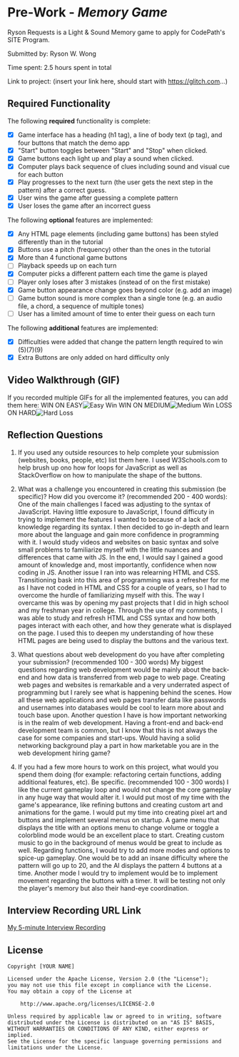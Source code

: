 # Pre-Work - *Memory Game*

Ryson Requests is a Light & Sound Memory game to apply for CodePath's SITE Program. 

Submitted by: Ryson W. Wong

Time spent: 2.5 hours spent in total

Link to project: (insert your link here, should start with https://glitch.com...)

## Required Functionality

The following **required** functionality is complete:

* [X] Game interface has a heading (h1 tag), a line of body text (p tag), and four buttons that match the demo app
* [X] "Start" button toggles between "Start" and "Stop" when clicked. 
* [X] Game buttons each light up and play a sound when clicked. 
* [X] Computer plays back sequence of clues including sound and visual cue for each button
* [X] Play progresses to the next turn (the user gets the next step in the pattern) after a correct guess. 
* [X] User wins the game after guessing a complete pattern
* [X] User loses the game after an incorrect guess

The following **optional** features are implemented:

* [X] Any HTML page elements (including game buttons) has been styled differently than in the tutorial
* [X] Buttons use a pitch (frequency) other than the ones in the tutorial
* [X] More than 4 functional game buttons
* [ ] Playback speeds up on each turn
* [X] Computer picks a different pattern each time the game is played
* [ ] Player only loses after 3 mistakes (instead of on the first mistake)
* [X] Game button appearance change goes beyond color (e.g. add an image)
* [ ] Game button sound is more complex than a single tone (e.g. an audio file, a chord, a sequence of multiple tones)
* [ ] User has a limited amount of time to enter their guess on each turn

The following **additional** features are implemented:

- [X] Difficulties were added that change the pattern length required to win (5)(7)(9)
- [X] Extra Buttons are only added on hard difficulty only

## Video Walkthrough (GIF)

If you recorded multiple GIFs for all the implemented features, you can add them here:
WIN ON EASY![Easy Win](https://user-images.githubusercontent.com/91065673/161107673-085204e4-0911-4aef-83aa-7aee1910fc2e.gif)
WIN ON MEDIUM![Medium Win](https://user-images.githubusercontent.com/91065673/161107721-36c0d70e-ca0b-4160-bee4-03295c0cf5c7.gif)
LOSS ON HARD![Hard Loss](https://user-images.githubusercontent.com/91065673/161107717-51a41ef4-6188-4a31-bf4e-a2e8deccd0c5.gif)


## Reflection Questions
1. If you used any outside resources to help complete your submission (websites, books, people, etc) list them here. 
I used W3Schools.com to help brush up ono how for loops for JavaScript as well as StackOverflow on how to manipulate the shape of the buttons.

2. What was a challenge you encountered in creating this submission (be specific)? How did you overcome it? (recommended 200 - 400 words):
One of the main challenges I faced was adjusting to the syntax of JavaScript. Having little exposure to JavaScript, I found difficuty in trying to implement the features I wanted to because of a lack of knowledge regarding its syntax. I then decided to go in-depth and learn more about the language and gain more confidence in programming with it. I would study videos and websites on basic syntax and solve small problems to familiarize myself with the little nuances and differences that came with JS. In the end, I would say I gained a good amount of knowledge and, most importantly, confidence when now coding in JS. Another issue I ran into was relearning HTML and CSS. Transitioning bask into this area of programming was a refresher for me as I have not coded in HTML and CSS for a couple of years, so I had to overcome the hurdle of familiarizing myself with this. The way I overcame this was by opening my past projects that I did in high school and my freshman year in college. Through the use of my comments, I was able to study and refresh HTML and CSS syntax and how both pages interact with each other, and how they generate what is displayed on the page. I used this to deepen my understanding of how these HTML pages are being used to display the buttons and the various text.

3. What questions about web development do you have after completing your submission? (recommended 100 - 300 words) 
My biggest questions regarding web development would be mainly about the back-end and how data is transferred from web page to web page. Creating web pages and websites is remarkable and a very underrated aspect of programming but I rarely see what is happening behind the scenes. How all these web applications and web pages transfer data like passwords and usernames into databases would be cool to learn more about and touch base upon. Another question I have is how important networking is in the realm of web development. Having a front-end and back-end development team is common, but I know that this is not always the case for some companies and start-ups. Would having a solid networking background play a part in how marketable you are in the web development hiring game?

4. If you had a few more hours to work on this project, what would you spend them doing (for example: refactoring certain functions, adding additional features, etc). Be specific. (recommended 100 - 300 words) 
I like the current gameplay loop and would not change the core gameplay in any huge way that would alter it. I would put most of my time with the game's appearance, like refining buttons and creating custom art and animations for the game. I would put my time into creating pixel art and buttons and implement several menus on startup. A game menu that displays the title with an options menu to change volume or toggle a colorblind mode would be an excellent place to start. Creating custom music to go in the background of menus would be great to include as well. Regarding functions, I would try to add more modes and options to spice-up gameplay. One would be to add an insane difficulty where the pattern will go up to 20, and the AI displays the pattern 4 buttons at a time. Another mode I would try to implement would be to implement movement regarding the buttons with a timer. It will be testing not only the player's memory but also their hand-eye coordination.



## Interview Recording URL Link

[My 5-minute Interview Recording](your-link-here)


## License

    Copyright [YOUR NAME]

    Licensed under the Apache License, Version 2.0 (the "License");
    you may not use this file except in compliance with the License.
    You may obtain a copy of the License at

        http://www.apache.org/licenses/LICENSE-2.0

    Unless required by applicable law or agreed to in writing, software
    distributed under the License is distributed on an "AS IS" BASIS,
    WITHOUT WARRANTIES OR CONDITIONS OF ANY KIND, either express or implied.
    See the License for the specific language governing permissions and
    limitations under the License.
